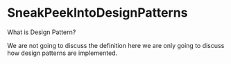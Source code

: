 # SneakPeekIntoDesignPatterns
What is Design Pattern?

We are not going to discuss the definition here we are only going to discuss how design patterns are implemented.